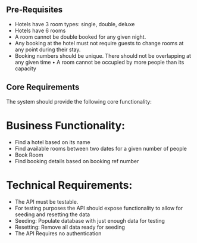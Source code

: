 ## Pre-Requisites
- Hotels have 3 room types: single, double, deluxe 
- Hotels have 6 rooms  
- A room cannot be double booked for any given night.  
- Any booking at the hotel must not require guests to change rooms at any point during their  stay. 
- Booking numbers should be unique. There should not be overlapping at any given time  • A room cannot be occupied by more people than its capacity

## Core Requirements
The system should provide the following core functionality:  
# Business Functionality:  
- Find a hotel based on its name 
- Find available rooms between two dates for a given number of people 
- Book Room 
- Find booking details based on booking ref number 

# Technical Requirements:
- The API must be testable. 
- For testing purposes the API should expose functionality to allow for seeding and  resetting the data 
- Seeding: Populate database with just enough data for testing 
- Resetting: Remove all data ready for seeding 
- The API Requires no authentication

